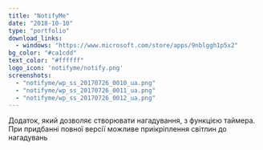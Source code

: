 ```yaml
---
title: "NotifyMe"
date: "2018-10-10"
type: "portfolio"
download_links:
  - windows: "https://www.microsoft.com/store/apps/9nblggh1p5x2"
bg_color: "#ca1cdd"
text_color: "#ffffff"
logo_icon: 'notifyme/notify.png'
screenshots:
  - "notifyme/wp_ss_20170726_0010_ua.png"
  - "notifyme/wp_ss_20170726_0011_ua.png"
  - "notifyme/wp_ss_20170726_0012_ua.png"
---
```


Додаток, який дозволяє створювати нагадування, з функцією таймера. При придбанні повної версії можливе приікріплення світлин до нагадувань